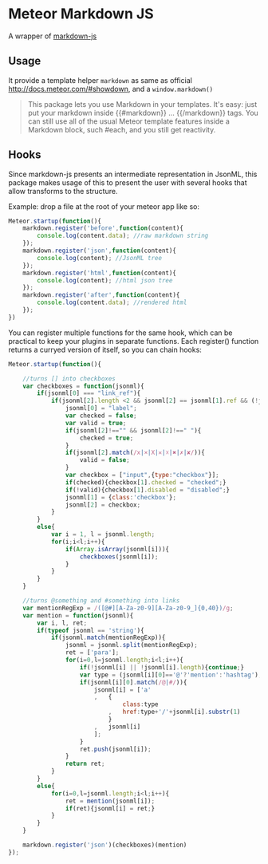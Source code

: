 # Meteor Markdown JS
A wrapper of [markdown-js](https://github.com/evilstreak/markdown-js)

## Usage
It provide a template helper `markdown` as same as official http://docs.meteor.com/#showdown, and a `window.markdown()`
> This package lets you use Markdown in your templates. It's easy: just put your markdown inside {{#markdown}} ... {{/markdown}} tags. You can still use all of the usual Meteor template features inside a Markdown block, such #each, and you still get reactivity.
> 
## Hooks
Since markdown-js presents an intermediate representation in JsonML, this package makes usage of this to present the user with several hooks that allow transforms to the structure.

Example: drop a file at the root of your meteor app like so:

```js
Meteor.startup(function(){
    markdown.register('before',function(content){
        console.log(content.data); //raw markdown string
    });
    markdown.register('json',function(content){
        console.log(content); //JsonML tree
    });
    markdown.register('html',function(content){
        console.log(content); //html json tree
    });
    markdown.register('after',function(content){
        console.log(content.data); //rendered html
    });
})
```

You can register multiple functions for the same hook, which can be practical to keep your plugins in separate functions. Each register() function returns a curryed version of itself, so you can chain hooks:

```js
Meteor.startup(function(){

    //turns [] into checkboxes
    var checkboxes = function(jsonml){
        if(jsonml[0] === "link_ref"){
            if(jsonml[2].length <2 && jsonml[2] == jsonml[1].ref && (!jsonml[2] || jsonml[2].match(/\s|x|\*|✓|✔|☑|x|×|X|✕|☓|✖|✗|✘/))){
                jsonml[0] = "label";
                var checked = false;
                var valid = true;
                if(jsonml[2]!=="" && jsonml[2]!==" "){
                    checked = true;
                }
                if(jsonml[2].match(/x|×|X|✕|☓|✖|✗|✘/)){
                    valid = false;
                }
                var checkbox = ["input",{type:"checkbox"}];
                if(checked){checkbox[1].checked = "checked";}
                if(!valid){checkbox[1].disabled = "disabled";}
                jsonml[1] = {class:'checkbox'};
                jsonml[2] = checkbox;
            }
        }
        else{
            var i = 1, l = jsonml.length;
            for(i;i<l;i++){
                if(Array.isArray(jsonml[i])){
                    checkboxes(jsonml[i]);
                }
            }
        }
    }

    //turns @something and #something into links
    var mentionRegExp = /([@#][A-Za-z0-9][A-Za-z0-9_]{0,40})/g;
    var mention = function(jsonml){
        var i, l, ret;
        if(typeof jsonml == 'string'){
            if(jsonml.match(mentionRegExp)){
                jsonml = jsonml.split(mentionRegExp);
                ret = ['para'];
                for(i=0,l=jsonml.length;i<l;i++){
                    if(!jsonml[i] || !jsonml[i].length){continue;}
                    var type = (jsonml[i][0]=='@'?'mention':'hashtag');
                    if(jsonml[i][0].match(/@|#/)){
                        jsonml[i] = ['a'
                        ,   {
                                class:type
                            ,   href:type+'/'+jsonml[i].substr(1)
                            }
                        ,   jsonml[i]
                        ];
                    }
                    ret.push(jsonml[i]);
                }
                return ret;
            }
        }
        else{
            for(i=0,l=jsonml.length;i<l;i++){
                ret = mention(jsonml[i]);
                if(ret){jsonml[i] = ret;}
            }
        }
    }

    markdown.register('json')(checkboxes)(mention)
});
```